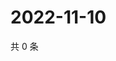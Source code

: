 # 2022-11-10

共 0 条

<!-- BEGIN WEIBO -->
<!-- 最后更新时间 Thu Nov 10 2022 12:26:12 GMT+0800 (China Standard Time) -->

<!-- END WEIBO -->
